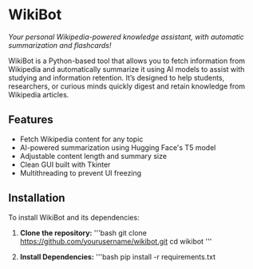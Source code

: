 

# WikiBot  
*Your personal Wikipedia-powered knowledge assistant, with automatic summarization and flashcards!*

WikiBot is a Python-based tool that allows you to fetch information from Wikipedia and automatically summarize it using AI models to assist with studying and information retention. It’s designed to help students, researchers, or curious minds quickly digest and retain knowledge from Wikipedia articles.

##  Features

- Fetch Wikipedia content for any topic
- AI-powered summarization using Hugging Face's T5 model
- Adjustable content length and summary size
- Clean GUI built with Tkinter
- Multithreading to prevent UI freezing

## Installation

To install WikiBot and its dependencies:

1. **Clone the repository:**
'''bash
git clone https://github.com/yourusername/wikibot.git
cd wikibot
'''

2. **Install Dependencies:**
'''bash
pip install -r requirements.txt

